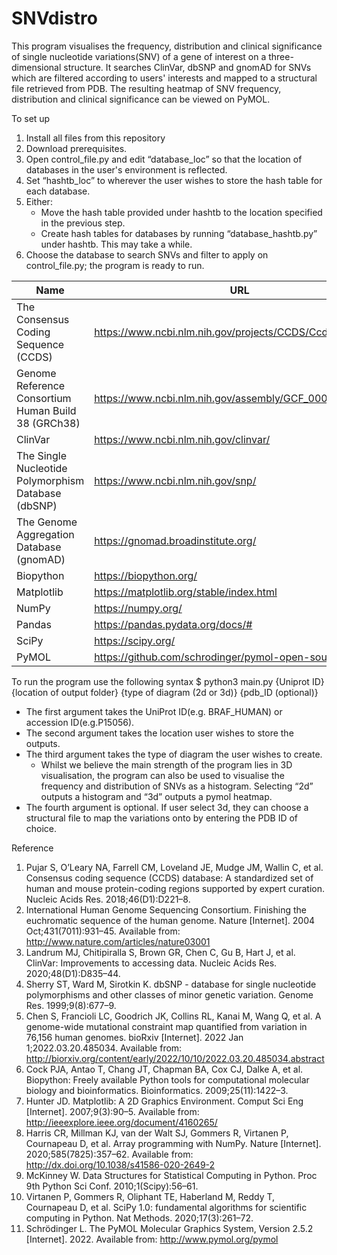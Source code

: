 # SNVdistro
This program visualises the frequency, distribution and clinical significance of single nucleotide variations(SNV) of a gene of interest on 
a three-dimensional structure. It searches ClinVar, dbSNP and gnomAD for SNVs which are filtered according to users' interests and mapped
to a structural file retrieved from PDB. The resulting heatmap of SNV frequency, distribution and clinical significance can be viewed on
PyMOL. 

To set up
1. Install all files from this repository
2. Download prerequisites.
3. Open control_file.py and edit “database_loc” so that the location of databases in the user's environment is reflected.
4. Set “hashtb_loc” to wherever the user wishes to store the hash table for each database.
5. Either:
      - Move the hash table provided under hashtb to the location specified in the previous step.
      - Create hash tables for databases by running “database_hashtb.py” under hashtb. This may take a while.
6. Choose the database to search SNVs and filter to apply on control_file.py; the program is ready to run.

|Name|URL|Reference|
|----|---|-----------------|
|The Consensus Coding Sequence (CCDS)|https://www.ncbi.nlm.nih.gov/projects/CCDS/CcdsBrowse.cgi|(1)|
|Genome Reference Consortium Human Build 38 (GRCh38)|https://www.ncbi.nlm.nih.gov/assembly/GCF_000001405.40|(2)|
|ClinVar|https://www.ncbi.nlm.nih.gov/clinvar/|(3)|
|The Single Nucleotide Polymorphism Database (dbSNP)|https://www.ncbi.nlm.nih.gov/snp/|(4)|
|The Genome Aggregation Database (gnomAD)|https://gnomad.broadinstitute.org/|(5)|
|Biopython|https://biopython.org/|(6)|
|Matplotlib|https://matplotlib.org/stable/index.html|(7)|
|NumPy|https://numpy.org/|(8)|
|Pandas|https://pandas.pydata.org/docs/#|(9)|
|SciPy|https://scipy.org/|(10)|
|PyMOL|https://github.com/schrodinger/pymol-open-source|(11)|


To run the program use the following syntax
   $ python3 main.py {Uniprot ID} {location of output folder} {type of diagram (2d or 3d)} {pdb_ID (optional)}

- The first argument takes the UniProt ID(e.g. BRAF_HUMAN) or accession ID(e.g.P15056). 
- The second argument takes the location user wishes to store the outputs. 
- The third argument takes the type of diagram the user wishes to create. 
   - Whilst we believe the main strength of the program lies in 3D visualisation, the program can also be used to visualise the frequency and distribution of SNVs as a histogram. Selecting “2d” outputs a histogram and “3d” outputs a pymol heatmap. 
- The fourth argument is optional. If user select 3d, they can choose a structural file to map the variations onto by entering the PDB ID of choice.


Reference
1. Pujar S, O’Leary NA, Farrell CM, Loveland JE, Mudge JM, Wallin C, et al. Consensus coding sequence (CCDS) database: A standardized set of human and mouse protein-coding regions supported by expert curation. Nucleic Acids Res. 2018;46(D1):D221–8.
2. International Human Genome Sequencing Consortium. Finishing the euchromatic sequence of the human genome. Nature [Internet]. 2004 Oct;431(7011):931–45. Available from: http://www.nature.com/articles/nature03001
3. Landrum MJ, Chitipiralla S, Brown GR, Chen C, Gu B, Hart J, et al. ClinVar: Improvements to accessing data. Nucleic Acids Res. 2020;48(D1):D835–44.
4. Sherry ST, Ward M, Sirotkin K. dbSNP - database for single nucleotide polymorphisms and other classes of minor genetic variation. Genome Res. 1999;9(8):677–9.
5. Chen S, Francioli LC, Goodrich JK, Collins RL, Kanai M, Wang Q, et al. A genome-wide mutational constraint map quantified from variation in 76,156 human genomes. bioRxiv [Internet]. 2022 Jan 1;2022.03.20.485034. Available from: http://biorxiv.org/content/early/2022/10/10/2022.03.20.485034.abstract
6. Cock PJA, Antao T, Chang JT, Chapman BA, Cox CJ, Dalke A, et al. Biopython: Freely available Python tools for computational molecular biology and bioinformatics. Bioinformatics. 2009;25(11):1422–3.
7. Hunter JD. Matplotlib: A 2D Graphics Environment. Comput Sci Eng [Internet]. 2007;9(3):90–5. Available from: http://ieeexplore.ieee.org/document/4160265/
8. Harris CR, Millman KJ, van der Walt SJ, Gommers R, Virtanen P, Cournapeau D, et al. Array programming with NumPy. Nature [Internet]. 2020;585(7825):357–62. Available from: http://dx.doi.org/10.1038/s41586-020-2649-2
9. McKinney W. Data Structures for Statistical Computing in Python. Proc 9th Python Sci Conf. 2010;1(Scipy):56–61.
10. Virtanen P, Gommers R, Oliphant TE, Haberland M, Reddy T, Cournapeau D, et al. SciPy 1.0: fundamental algorithms for scientific computing in Python. Nat Methods. 2020;17(3):261–72.
11. Schrödinger L. The PyMOL Molecular Graphics System, Version 2.5.2 [Internet]. 2022. Available from: http://www.pymol.org/pymol

